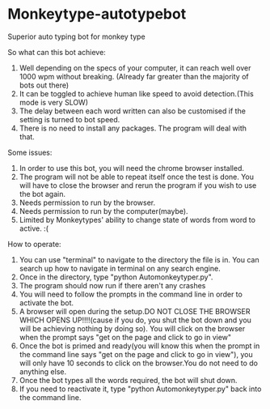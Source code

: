 # Monkeytype-autotypebot
Superior auto typing bot for monkey type

So what can this bot achieve:

1. Well depending on the specs of your computer, it can reach well over 1000 wpm without breaking. (Already far greater than the majority of bots out there)
2. It can be toggled to achieve human like speed to avoid detection.(This mode is very SLOW)
3. The delay between each word written can also be customised if the setting is turned to bot speed.
4. There is no need to install any packages. The program will deal with that.

Some issues:

1. In order to use this bot, you will need the chrome browser installed.
2. The program will not be able to repeat itself once the test is done. You will have to close the browser and rerun the program if you wish to use the bot again.
3. Needs permission to run by the browser. 
4. Needs permission to run by the computer(maybe).
5. Limited by Monkeytypes' ability to change state of words from word to active. :(


How to operate:


1. You can use "terminal" to navigate to the directory the file is in. You can search up how to navigate in terminal on any search engine.
2. Once in the directory, type "python Automonkeytyper.py".
3. The program should now run if there aren't any crashes
4. You will need to follow the prompts in the command line in order to activate the bot.
5. A browser will open during the setup.DO NOT CLOSE THE BROWSER WHICH OPENS UP!!!!(cause if you do, you shut the bot down and you will be achieving nothing by doing so). You will click on the browser when the prompt says "get on the page and click to go in view"
6. Once the bot is primed and ready(you will know this when the prompt in the command line says "get on the page and click to go in view"), you will only have 10 seconds to click on the browser.You do not need to do anything else.
7. Once the bot types all the words required, the bot will shut down.
8. If you need to reactivate it, type "python Automonkeytyper.py" back into the command line.



